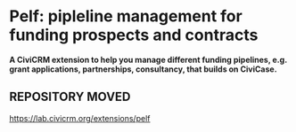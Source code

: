 # Pelf: pipleline management for funding prospects and contracts

**A CiviCRM extension to help you manage different funding pipelines, e.g.
grant applications, partnerships, consultancy, that builds on CiviCase.**

## REPOSITORY MOVED

<https://lab.civicrm.org/extensions/pelf>

